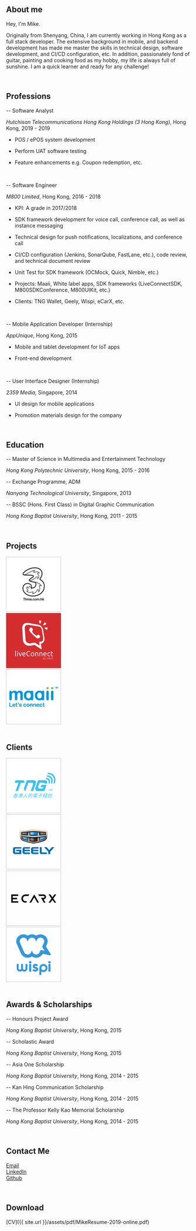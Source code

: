 ## About me

Hey, I'm Mike.

Originally from Shenyang, China, I am currently working in Hong Kong as a full stack developer. The extensive background in mobile, and backend development has made me master the skills in technical design, software development, and CI/CD configuration, etc. In addition, passionately fond of guitar, painting and cooking food as my hobby, my life is always full of sunshine. I am a quick learner and ready for any challenge!

<br/>

## Professions

-- Software Analyst

*Hutchison Telecommunications Hong Kong Holdings (3 Hong Kong)*, Hong Kong, 2019 - 2019

- POS / ePOS system development

- Perform UAT software testing

- Feature enhancements e.g. Coupon redemption, etc.

<br/>

-- Software Engineer

*M800 Limited*, Hong Kong, 2016 - 2018

- KPI: A grade in 2017/2018

- SDK framework development for voice call, conference call, as well as instance messaging

- Technical design for push notifications, localizations, and conference call

- CI/CD configuration (Jenkins, SonarQube, FastLane, etc.), code review, and technical document review

- Unit Test for SDK framework (OCMock, Quick, Nimble, etc.)

- Projects: Maaii, White label apps, SDK frameworks 
(LiveConnectSDK, M800SDKConference, M800UIKit, etc.)

- Clients: TNG Wallet, Geely, Wispi, eCarX, etc.

<br/>

-- Mobile Application Developer (Internship)

*AppUnique*, Hong Kong, 2015

- Mobile and tablet development for IoT apps

- Front-end development

<br/>

-- User Interface Designer (Internship)

*2359 Media*, Singapore, 2014

- UI design for mobile applications

- Promotion materials design for the company

<br/>

## Education

-- Master of Science in Multimedia and Entertainment Technology

*Hong Kong Polytechnic University*, Hong Kong, 2015 - 2016

-- Exchange Programme, ADM

*Nanyang Technological University*, Singapore, 2013

-- BSSC (Hons. First Class) in Digital Graphic Communication

*Hong Kong Baptist University*, Hong Kong, 2011 - 2015

<br/>

## Projects

<div class="container">
    <div>
        <a href="http://www.three.com/"><img src="../assets/img/bio/project-three.png" alt="3 Hong Kong" /></a>
    </div>
    <div>
        <a href="https://www.m800.com/liveconnect-solution"><img src="../assets/img/bio/project-liveconnect.png" alt="LiveConnect" /></a>
    </div>
    <div>
        <a href="https://www.maaii.com/en/index"><img src="../assets/img/bio/project-maaii.png" alt="Maaii" /></a>
    </div>
</div>

<br/>

## Clients

<div class="container">
    <div>
        <a href="https://www.tngwallet.hk/en/home"><img src="../assets/img/bio/client-tng.png" alt="TNG Wallet" /></a>
    </div>
    <div>
        <a href="http://global.geely.com/"><img src="../assets/img/bio/client-geely.png" alt="Geely" /></a>
    </div>
    <div>
        <a href="http://www.ecarx.com.cn/"><img src="../assets/img/bio/client-ecarx.png" alt="eCarX" /></a>
    </div>
    <div>
        <a href="http://www.wispiapp.com/"><img src="../assets/img/bio/client-wispi.png" alt="Wispi" /></a>
    </div>
</div>

<br/>

## Awards & Scholarships

-- Honours Project Award

*Hong Kong Baptist University*, Hong Kong, 2015

-- Scholastic Award

*Hong Kong Baptist University*, Hong Kong, 2015

-- Asia One Scholarship

*Hong Kong Baptist University*, Hong Kong, 2014 - 2015

-- Kan Hing Communication Scholarship

*Hong Kong Baptist University*, Hong Kong, 2014 - 2015

-- The Professor Kelly Kao Memorial Scholarship

*Hong Kong Baptist University*, Hong Kong, 2014 - 2015

<br/>

## Contact Me

[Email](mailto:12051594@life.hkbu.edu.hk)
<br/>
[LinkedIn](https://www.linkedin.com/in/mikemikezhu/)
<br/>
[Github](https://github.com/mikemikezhu)

<br/>

## Download

[CV]({{ site.url }}/assets/pdf/MikeResume-2019-online.pdf)